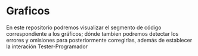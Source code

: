 # Graficos
En este repositorio podremos visualizar el segmento de código correspondiente a los gráficos; 
dónde tambien podremos detectar los errores y omisiones para posteriormente corregirlas, 
además de establecer la interación Tester-Programador
